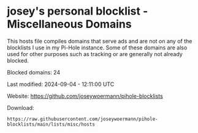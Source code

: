# josey's personal blocklist - Miscellaneous Domains

This hosts file compiles domains that serve ads and are not on any of the blocklists I use in my Pi-Hole instance.
Some of these domains are also used for other purposes such as tracking or are generally not already blocked.

Blocked domains: 24

Last modified: 2024-09-04 - 12:11:00 UTC

Website: https://github.com/joseywoermann/pihole-blocklists

Download:

```
https://raw.githubusercontent.com/joseywoermann/pihole-blocklists/main/lists/misc/hosts
```
